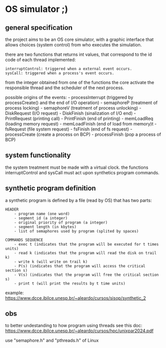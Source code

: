 # OS simulator ;)

## general specification

the project aims to be an OS core simulator, with a graphic interface that allows choices (system control) from who executes the simulation.

there are two functions that returns int values, that correspond to the id code of each thread implemented:

    interruptControl: triggered when a external event occurs.
    sysCall: triggered when a process's event occurs.

from the integer obtained from one of the functions the core activate the responsible thread and the scheduler of the next process.

possible origins of the events:
    - processInterrupt (triggered by processCreate() and the end of I/O operation)
    - semaphoreP (treatment of process locking)
    - semaphoreV (treatment of process unlocking)
    - DiskRequest (I/O request)
    - DiskFinish (sinalization of I/O end)
    - PrintRequest (printing call)
    - PrintFinish (end of printing)
    - memLoadReq (loading memory request)
    - memLoadFinish (end of load from memory)t
    - fsRequest (file system request)
    - fsFinish (end of fs request)
    - processCreate (create a process on BCP)
    - processFinish (pop a process of BCP)

## system functionality

the system treatment must be made with a virtual clock.
the functions interruptControl and sysCall must act upon synthetics program commands.

## synthetic program definition

a synthetic program is defined by a file (read by OS) that has two parts:

    HEADER
        - program name (one word)
        - segment id (a integer)
        - original priority of program (a integer)
        - segment length (in kbytes)
        - list of semaphores used by program (splited by spaces)

    COMMANDS SEQUENCE
        - exec t (indicates that the program will be executed for t times units)
        - read k (indicates that the program will read the disk on trail k)
        - write k (will write on trail k)
        - P(s) (indicates that the program will access the critical section s)
        - V(s) (indicates that the program will free the critical section s)
        - print t (will print the results by t time units)

example: https://www.dcce.ibilce.unesp.br/~aleardo/cursos/sisop/synthetic_2

## obs

to better undestanding to how program using threads see this doc: https://www.dcce.ibilce.unesp.br/~aleardo/cursos/hpc/unixpar2024.pdf

use "semaphore.h" and "pthreads.h" of Linux


